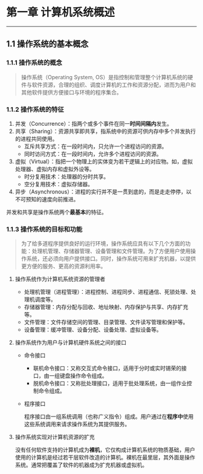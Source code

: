 #  第一章 计算机系统概述

------

##  1.1 操作系统的基本概念

###  1.1.1 操作系统的概念

> 操作系统（Operating System, OS）是指控制和管理整个计算机系统的硬件与软件资源，合理的组织、调度计算机的工作和资源分配，进而为用户和其他软件提供方便接口与环境的程序集合。

###  1.1.2 操作系统的特征

1. 并发（Concurrence）：指两个或多个事件在同一**时间间隔内**发生。
2. 共享（Sharing）：资源共享即共享，指系统中的资源可供内存中多个并发执行的进程共同使用。
   - 互斥共享方式：在一段时间内，只允许一个进程访问的资源。
   - 同时访问方式：在一段时间内，允许多个进程访问的资源。
3. 虚拟（Virtual）：指把一个物理上的实体变为若干逻辑上的对应物。如，虚拟处理器、虚拟内存和虚拟外设等。
   - 时分复用技术：处理器的分时共享。
   - 空分复用技术：虚拟存储器。
4. 异步（Asynchronous）：进程的实行并不是一贯到底的，而是走走停停，以不可预知的速度向前推进。

并发和共享是操作系统两个**最基本**的特征。

###  1.1.3 操作系统的目标和功能

> 为了给多道程序提供良好的运行环境，操作系统应具有以下几个方面的功能：处理机管理、存储器管理、设备管理和文件管理。为了方便用户使用操作系统，还必须向用户提供接口。同时，操作系统可用来扩充机器，以提供更方便的服务、更高的资源利用率。

1. 操作系统作为计算机系统资源的管理者

   - 处理机管理（进程管理）：进程控制、进程同步、进程通信、死锁处理、处理机调度等。
   - 存储器管理：内存分配与回收、地址映射、内存保护与共享、内存扩充等。
   - 文件管理：文件存储空间的管理、目录管理、文件读写管理和保护等。
   - 设备管理：缓冲管理、设备分配、设备处理、虚拟设备等。

2. 操作系统作为用户与计算机硬件系统之间的接口

   - 命令接口

     - 联机命令接口：又称交互式命令接口，适用于分时或实时锡荣的接口，由一组键盘操作命令组成。
     - 脱机命令接口：又称批处理接口，适用于批处理系统，由一组作业控制命令组成。

   - 程序接口

     程序接口由一组系统调用（也称广义指令）组成。用户通过在**程序中**使用这些系统调用来请求操作系统为其提供服务。

3. 操作系统实现对计算机资源的扩充

   没有任何软件支持的计算机成为**裸机**，它仅构成计算机系统的物质基础，用户使用的计算机是经过若干层软件改造的计算机。裸机在最里层，其外面是操作系统。通常把覆盖了软件的机器成为扩充机器或虚拟机。

